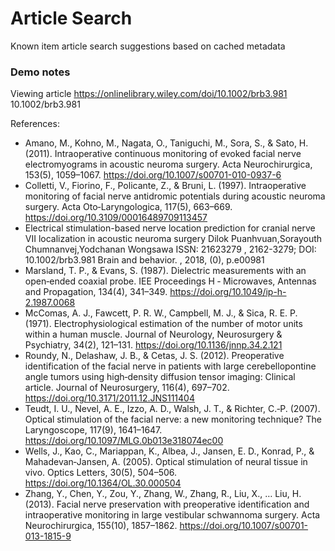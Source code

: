 # Article Search

Known item article search suggestions based on cached metadata

### Demo notes
Viewing article https://onlinelibrary.wiley.com/doi/10.1002/brb3.981
10.1002/brb3.981

References:
- Amano, M., Kohno, M., Nagata, O., Taniguchi, M., Sora, S., & Sato, H. (2011).
  Intraoperative continuous monitoring of evoked facial nerve electromyograms in
  acoustic neuroma surgery. Acta Neurochirurgica, 153(5), 1059–1067.
  https://doi.org/10.1007/s00701-010-0937-6
- Colletti, V., Fiorino, F., Policante, Z., & Bruni, L. (1997). Intraoperative
  monitoring of facial nerve antidromic potentials during acoustic neuroma
  surgery. Acta Oto‐Laryngologica, 117(5), 663–669.
  https://doi.org/10.3109/00016489709113457
- Electrical stimulation-based nerve location prediction for cranial nerve VII
  localization in acoustic neuroma surgery Dilok Puanhvuan,Sorayouth
  Chumnanvej,Yodchanan Wongsawa ISSN: 21623279 , 2162-3279; DOI:
  10.1002/brb3.981 Brain and behavior. , 2018, (0), p.e00981
- Marsland, T. P., & Evans, S. (1987). Dielectric measurements with an
  open‐ended coaxial probe. IEE Proceedings H ‐ Microwaves, Antennas and
  Propagation, 134(4), 341–349. https://doi.org/10.1049/ip-h-2.1987.0068
- McComas, A. J., Fawcett, P. R. W., Campbell, M. J., & Sica, R. E. P. (1971).
  Electrophysiological estimation of the number of motor units within a human
  muscle. Journal of Neurology, Neurosurgery & Psychiatry, 34(2), 121–131.
  https://doi.org/10.1136/jnnp.34.2.121
- Roundy, N., Delashaw, J. B., & Cetas, J. S. (2012). Preoperative
  identification of the facial nerve in patients with large cerebellopontine
  angle tumors using high‐density diffusion tensor imaging: Clinical article.
  Journal of Neurosurgery, 116(4), 697–702.
  https://doi.org/10.3171/2011.12.JNS111404
- Teudt, I. U., Nevel, A. E., Izzo, A. D., Walsh, J. T., & Richter, C.‐P.
  (2007). Optical stimulation of the facial nerve: a new monitoring technique?
  The Laryngoscope, 117(9), 1641–1647.
  https://doi.org/10.1097/MLG.0b013e318074ec00
- Wells, J., Kao, C., Mariappan, K., Albea, J., Jansen, E. D., Konrad, P., &
  Mahadevan‐Jansen, A. (2005). Optical stimulation of neural tissue in vivo.
  Optics Letters, 30(5), 504–506. https://doi.org/10.1364/OL.30.000504
- Zhang, Y., Chen, Y., Zou, Y., Zhang, W., Zhang, R., Liu, X., … Liu, H. (2013).
  Facial nerve preservation with preoperative identification and intraoperative
  monitoring in large vestibular schwannoma surgery. Acta Neurochirurgica,
  155(10), 1857–1862. https://doi.org/10.1007/s00701-013-1815-9
